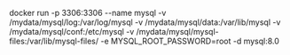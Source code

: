 docker run -p 3306:3306 --name mysql -v /mydata/mysql/log:/var/log/mysql -v /mydata/mysql/data:/var/lib/mysql -v /mydata/mysql/conf:/etc/mysql -v /mydata/mysql/mysql-files:/var/lib/mysql-files/ -e MYSQL_ROOT_PASSWORD=root -d mysql:8.0

